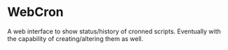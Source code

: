 # WebCron

A web interface to show status/history of cronned scripts. Eventually with the capability of creating/altering them as well.

